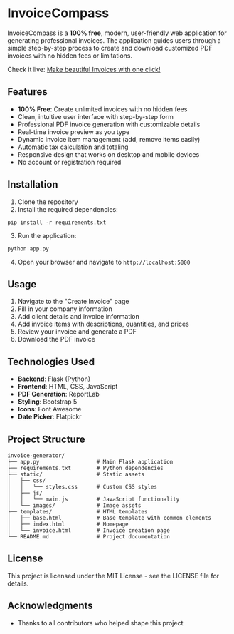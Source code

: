 # InvoiceCompass

InvoiceCompass is a **100% free**, modern, user-friendly web application for generating professional invoices. The application guides users through a simple step-by-step process to create and download customized PDF invoices with no hidden fees or limitations.

Check it live:
[Make beautiful Invoices with one click!](https://invoicecompass.com/)
## Features

- **100% Free**: Create unlimited invoices with no hidden fees
- Clean, intuitive user interface with step-by-step form
- Professional PDF invoice generation with customizable details
- Real-time invoice preview as you type
- Dynamic invoice item management (add, remove items easily)
- Automatic tax calculation and totaling
- Responsive design that works on desktop and mobile devices
- No account or registration required

## Installation

1. Clone the repository
2. Install the required dependencies:

```
pip install -r requirements.txt
```

3. Run the application:

```
python app.py
```

4. Open your browser and navigate to `http://localhost:5000`

## Usage

1. Navigate to the "Create Invoice" page
2. Fill in your company information
3. Add client details and invoice information
4. Add invoice items with descriptions, quantities, and prices
5. Review your invoice and generate a PDF
6. Download the PDF invoice

## Technologies Used

- **Backend**: Flask (Python)
- **Frontend**: HTML, CSS, JavaScript
- **PDF Generation**: ReportLab
- **Styling**: Bootstrap 5
- **Icons**: Font Awesome
- **Date Picker**: Flatpickr

## Project Structure

```
invoice-generator/
├── app.py                  # Main Flask application
├── requirements.txt        # Python dependencies
├── static/                 # Static assets
│   ├── css/
│   │   └── styles.css      # Custom CSS styles
│   ├── js/
│   │   └── main.js         # JavaScript functionality
│   └── images/             # Image assets
├── templates/              # HTML templates
│   ├── base.html           # Base template with common elements
│   ├── index.html          # Homepage
│   └── invoice.html        # Invoice creation page
└── README.md               # Project documentation
```

## License

This project is licensed under the MIT License - see the LICENSE file for details.

## Acknowledgments

- Thanks to all contributors who helped shape this project
